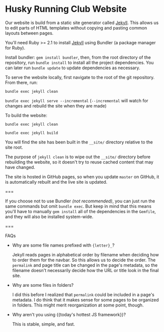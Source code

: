 # Husky Running Club Website

Our website is build from a static site generator called [Jekyll](https://jekyllrb.com). This allows us to edit parts of HTML templates without copying and pasting common layouts between pages.

You'll need Ruby >= 2.1 to install [Jekyll](https://jekyllrb.com) using Bundler (a package manager for Ruby).

Install bundler: `gem install bundler`, then, from the root directory of the repository, run `bundle install` to install all the project dependencies. You can later run `bundle update` to update dependencies as necessary.

To serve the website locally, first navigate to the root of the git repository. From there, run:

`bundle exec jekyll clean`

`bundle exec jekyll serve --incremental` (`--incremental` will watch for changes and rebuild the site when they are made)

To build the website:

`bundle exec jekyll clean`

`bundle exec jekyll build`

You will find the site has been built in the `__site/` directory relative to the site root.

The purpose of `jekyll clean` is to wipe out the `__site/` directory before rebuilding the website, so it doesn't try to reuse cached content that may have changed.

The site is hosted in GitHub pages, so when you update `master` on GitHub, it is automatically rebuilt and the live site is updated. 

===

If you choose not to use Bundler *(not recommended)*, you can just run the same commands but omit `bundle exec`. But keep in mind that this means you'll have to manually `gem install` all of the dependencies in the `Gemfile`, and they will also be installed system-wide.

===

FAQs

- Why are some file names prefixed with `{letter}_`?
  
  Jekyll reads pages in alphabetical order by filename when deciding how to order them for the navbar. So this allows us to decide the order. The `permalink` and page title can be changed in the page's metadata, so the filename doesn't necessarily decide how the URL or title look in the final site.
  
- Why are some files in folders?

	I did this before I realized that `permalink` could be included in a page's metadata. I do think that it makes sense for some pages to be organized in folders. This might merit reorganization at some point, though.

- Why aren't you using {{today's hottest JS framework}}?

	This is stable, simple, and fast.